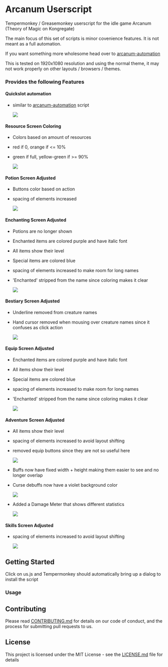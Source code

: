 # Arcanum Userscript

Tempermonkey / Greasemonkey userscript for the idle game Arcanum (Theory of Magic on Kongregate)

The main focus of this set of scripts is minor covenience features. It is not meant as a full automation.

If you want something more wholesome head over to [arcanum-automation](https://github.com/mettalogic/arcanum-automation/)

This is tested on 1920x1080 resolution and using the normal theme, it may not work properly on other layouts / browsers / themes.

### Provides the following Features


#### Quickslot automation

- similar to [arcanum-automation](https://github.com/mettalogic/arcanum-automation/) script

    ![](features/quickSlotAutomation.png)


#### Resource Screen Coloring

- Colors based on amount of resources
- red if 0, orange if <= 10%
- green if full, yellow-green if >= 90%

    ![](features/resourceColoring.png)
 
    
#### Potion Screen Adjusted

- Buttons color based on action
- spacing of elements increased

    ![](features/potionLayout.png)

#### Enchanting Screen Adjusted

- Potions are no longer shown
- Enchanted items are colored purple and have italic font
- All items show their level
- Special items are colored blue
- spacing of elements increased to make room for long names
- 'Enchanted' stripped from the name since coloring makes it clear

    ![](features/enchantingLayout.png)
    
    
#### Bestiary Screen Adjusted

- Underline removed from creature names
- Hand cursor removed when mousing over creature names since it confuses as click action

    ![](features/bestiaryLayout.png)
    
#### Equip Screen Adjusted

- Enchanted items are colored purple and have italic font
- All items show their level
- Special items are colored blue
- spacing of elements increased to make room for long names
- 'Enchanted' stripped from the name since coloring makes it clear

    ![](features/equipScreenLayout.png)
    
#### Adventure Screen Adjusted

- All items show their level
- spacing of elements increased to avoid layout shifting
- removed equip buttons since they are not so useful here

    ![](features/adventureInventory.png)
     
- Buffs now have fixed width + height making them easier to see and no longer overlap
- Curse debuffs now have a violet background color
    
    ![](features/adventureBuffs.png)
    
- Added a Damage Meter that shows different statistics

    ![](features/dmgMeter.gif)
    
#### Skills Screen Adjusted

- spacing of elements increased to avoid layout shifting

    ![](features/skillLayout.png)

## Getting Started

Click on us.js and Tempermonkey should automatically bring up a dialog to install the script

### Usage

## Contributing

Please read [CONTRIBUTING.md](CONTRIBUTING.md) for details on our code of conduct, and the process for submitting pull requests to us.


## License

This project is licensed under the MIT License - see the [LICENSE.md](LICENSE.md) file for details
